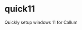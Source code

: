 # quick11
Quickly setup windows 11 for Callum

```powershell -Command "Invoke-WebRequest 'https://raw.githubusercontent.com/calobyte/quick11/refs/heads/main/run.bat' -OutFile '$env:TEMP\temp_script.bat'; Start-Process '$env:TEMP\temp_script.bat'"
```
